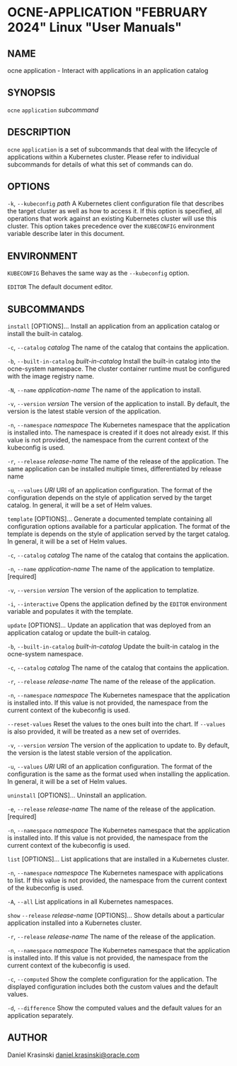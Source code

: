 OCNE-APPLICATION "FEBRUARY 2024" Linux "User Manuals"
=====================================================

NAME
----

ocne application - Interact with applications in an application catalog

SYNOPSIS
--------

`ocne` `application` *subcommand*

DESCRIPTION
-----------

`ocne` `application` is a set of subcommands that deal with the lifecycle
of applications within a Kubernetes cluster.  Please refer to individual
subcommands for details of what this set of commands can do.

OPTIONS
-------

`-k`, `--kubeconfig` *path*
  A Kubernetes client configuration file that describes the target cluster as
  well as how to access it.  If this option is specified, all operations that
  work against an existing Kubernetes cluster will use this cluster.  This
  option takes precedence over the `KUBECONFIG` environment variable describe
  later in this document.

ENVIRONMENT
-----------

`KUBECONFIG`
  Behaves the same way as the `--kubeconfig` option.

`EDITOR`
  The default document editor.

SUBCOMMANDS
-----------

`install` [OPTIONS]...
  Install an application from an application catalog or install the built-in catalog.

`-c`, `--catalog` *catalog*
    The name of the catalog that contains the application.

`-b`, `--built-in-catalog` *built-in-catalog*
    Install the built-in catalog into the ocne-system namespace.  The cluster container runtime must be configured with the image registry name.

`-N`, `--name` *application-name*
    The name of the application to install.

`-v`, `--version` *version*
    The version of the application to install.  By default, the version is
    the latest stable version of the application.

`-n`, `--namespace` *namespace*
    The Kubernetes namespace that the application is installed into.  The
    namespace is created if it does not already exist.  If this value is
    not provided, the namespace from the current context of the kubeconfig
    is used.

`-r`, `--release` *release-name*
    The name of the release of the application.  The same application can
    be installed multiple times, differentiated by release name

`-u`, `--values` *URI*
    URI of an application configuration.  The format of the configuration
    depends on the style of application served by the target catalog.  In
    general, it will be a set of Helm values.

`template` [OPTIONS]...
  Generate a documented template containing all configuration options available
  for a particular application.  The format of the template is depends on the
  style of application served by the target catalog.  In general, it will be a
  set of Helm values.

`-c`, `--catalog` *catalog*
    The name of the catalog that contains the application.

`-n`, `--name` *application-name*
    The name of the application to templatize. [required]

`-v`, `--version` *version*
    The version of the application to templatize.

`-i`, `--interactive`
    Opens the application defined by the `EDITOR` environment variable and
    populates it with the template.

`update` [OPTIONS]...
  Update an application that was deployed from an application catalog or update the built-in catalog.

`-b`, `--built-in-catalog` *built-in-catalog*
    Update the built-in catalog in the ocne-system namespace.

`-c`, `--catalog` *catalog*
The name of the catalog that contains the application.

`-r`, `--release` *release-name*
    The name of the release of the application.

`-n`, `--namespace` *namespace*
    The Kubernetes namespace that the application is installed into.  If this
    value is not provided, the namespace from the current context of the
    kubeconfig is used.

`--reset-values`
    Reset the values to the ones built into the chart. If `--values` is also
    provided, it will be treated as a new set of overrides.

`-v`, `--version` *version*
    The version of the application to update to.  By default, the version
    is the latest stable version of the application.

`-u`, `--values` *URI*
    URI of an application configuration.  The format of the configuration
    is the same as the format used when installing the application.  In
    general, it will be a set of Helm values.

`uninstall` [OPTIONS]...
  Uninstall an application.

`-e`, `--release` *release-name*
    The name of the release of the application. [required]

`-n`, `--namespace` *namespace*
    The Kubernetes namespace that the application is installed into.  If this
    value is not provided, the namespace from the current context of the
    kubeconfig is used.

`list` [OPTIONS]...
  List applications that are installed in a Kubernetes cluster.

`-n`, `--namespace` *namespace*
    The Kubernetes namespace with applications to list.  If this value is not
    provided, the namespace from the current context of the kubeconfig is used.

`-A`, `--all`
    List applications in all Kubernetes namespaces.

`show` `--release` *release-name* [OPTIONS]...
  Show details about a particular application installed into a Kubernetes
  cluster.

`-r`, `--release` *release-name*
    The name of the release of the application.

`-n`, `--namespace` *namespace*
    The Kubernetes namespace that the application is installed into.  If this
    value is not provided, the namespace from the current context of the
    kubeconfig is used.

`-c`, `--computed`
    Show the complete configuration for the application.  The displayed
    configuration includes both the custom values and the default values.

`-d`, `--difference`
    Show the computed values and the default values for an application
    separately.

AUTHOR
------

Daniel Krasinski <daniel.krasinski@oracle.com>
